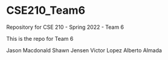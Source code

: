 # CSE210_Team6
Repository for CSE 210 - Spring 2022 - Team 6 

This is the repo for Team 6 

Jason Macdonald
Shawn Jensen
Victor Lopez
Alberto Almada